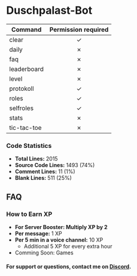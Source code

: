 # Duschpalast-Bot

| Command     | Permission required |
|-------------|:-------------------:|
| clear       |       &check;       |
| daily       |       &cross;       |
| faq         |       &cross;       |
| leaderboard |       &cross;       |
| level       |       &cross;       |
| protokoll   |       &check;       |
| roles       |       &check;       |
| selfroles   |       &check;       |
| stats       |       &cross;       |
| tic-tac-toe |       &cross;       |

### Code Statistics

- **Total Lines:** 2015
- **Source Code Lines:** 1493 (74%)
- **Comment Lines:** 11 (1%)
- **Blank Lines:** 511 (25%)

## FAQ

### How to Earn XP
- **For Server Booster: Multiply XP by 2**
- **Per message:** 1 XP
- **Per 5 min in a voice channel:** 10 XP
  - Additional 5 XP for every extra hour
- Comming Soon: Games

#### For support or questions, contact me on [Discord](https://discord.com/users/697224731157332028).
